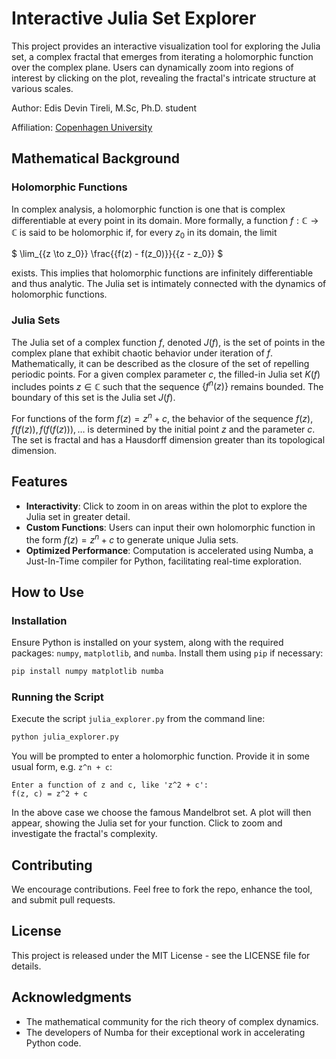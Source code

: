 # Interactive Julia Set Explorer

This project provides an interactive visualization tool for exploring the Julia set, a complex fractal that emerges from iterating a holomorphic function over the complex plane. Users can dynamically zoom into regions of interest by clicking on the plot, revealing the fractal's intricate structure at various scales.

Author: Edis Devin Tireli, M.Sc, Ph.D. student

Affiliation: [Copenhagen University](https://www.ku.dk/english/)
## Mathematical Background

### Holomorphic Functions

In complex analysis, a holomorphic function is one that is complex differentiable at every point in its domain. More formally, a function $` f: \mathbb{C} 
\rightarrow \mathbb{C} `$ is said to be holomorphic if, for every $`z_0`$ in its domain, the limit

 $` \lim_{{z \to z_0}} \frac{{f(z) - f(z_0)}}{{z - z_0}} `$

exists. This implies that holomorphic functions are infinitely differentiable and thus analytic. The Julia set is intimately connected with the dynamics of holomorphic functions.

### Julia Sets

The Julia set of a complex function $` f `$, denoted $` J(f) `$, is the set of points in the complex plane that exhibit chaotic behavior under iteration of $` f `$. Mathematically, it can be described as the closure of the set of repelling periodic points. For a given complex parameter $` c `$, the filled-in Julia set $` K(f) `$ includes points $` z \in \mathbb{C} `$ such that the sequence $` \{f^n(z)\} `$ remains bounded. The boundary of this set is the Julia set $` J(f) `$.

For functions of the form $` f(z) = z^n + c `$, the behavior of the sequence $` f(z), f(f(z)), f(f(f(z))), \ldots `$ is determined by the initial point $` z `$ and the parameter $` c `$. The set is fractal and has a Hausdorff dimension greater than its topological dimension.

## Features

- **Interactivity**: Click to zoom in on areas within the plot to explore the Julia set in greater detail.
- **Custom Functions**: Users can input their own holomorphic function in the form $` f(z) = z^n + c `$ to generate unique Julia sets.
- **Optimized Performance**: Computation is accelerated using Numba, a Just-In-Time compiler for Python, facilitating real-time exploration.

## How to Use

### Installation

Ensure Python is installed on your system, along with the required packages: `numpy`, `matplotlib`, and `numba`. Install them using `pip` if necessary:

```bash
pip install numpy matplotlib numba
```

### Running the Script

Execute the script `julia_explorer.py` from the command line:

```bash
python julia_explorer.py
```

You will be prompted to enter a holomorphic function. Provide it in some usual form, e.g. `z^n + c`:

```plaintext
Enter a function of z and c, like 'z^2 + c':
f(z, c) = z^2 + c
```
In the above case we choose the famous Mandelbrot set. A plot will then appear, showing the Julia set for your function. Click to zoom and investigate the fractal's complexity.

## Contributing

We encourage contributions. Feel free to fork the repo, enhance the tool, and submit pull requests.

## License

This project is released under the MIT License - see the LICENSE file for details.

## Acknowledgments

- The mathematical community for the rich theory of complex dynamics.
- The developers of Numba for their exceptional work in accelerating Python code.
